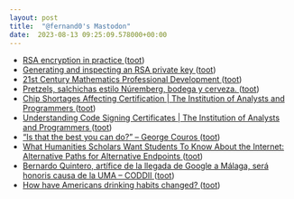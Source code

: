 ```yaml
---
layout: post
title:  "@fernand0's Mastodon"
date:  2023-08-13 09:25:09.578000+00:00
---
```

*  [RSA encryption in practice ](https://www.johndcook.com/blog/2023/08/05/rsa-oaep) ([toot](https://mastodon.social/@fernand0/110881584550781403))
*  [Generating and inspecting an RSA private key ](https://www.johndcook.com/blog/2023/08/05/rsa-private-key) ([toot](https://mastodon.social/@fernand0/110881369205033783))
*  [21st Century Mathematics Professional Development ](https://samjshah.com/2023/08/03/21st-century-mathematics-professional-development) ([toot](https://mastodon.social/@fernand0/110881036118399021))
*  [Pretzels, salchichas estilo Núremberg, bodega y cerveza. ](https://avecesunafoto.wordpress.com/2023/08/12/pretzels-salchichas-estilo-nuremberg-bodega-y-cerveza) ([toot](https://mastodon.social/@fernand0/110877913734246033))
*  [Chip Shortages Affecting Certification \| The Institution of Analysts and Programmers ](https://www.iap.org.uk/main/chip-shortages-affecting-certification) ([toot](https://mastodon.social/@fernand0/110877822811400500))
*  [Understanding Code Signing Certificates \| The Institution of Analysts and Programmers ](https://www.iap.org.uk/main/understanding-code-signing-certificates) ([toot](https://mastodon.social/@fernand0/110877539858586700))
*  [“Is that the best you can do?” – George Couros ](https://georgecouros.ca/blog/archives/1413) ([toot](https://mastodon.social/@fernand0/110877341869242054))
*  [What Humanities Scholars Want Students To Know About the Internet: Alternative Paths for Alternative Endpoints ](https://computinged.wordpress.com/2023/07/17/what-humanities-scholars-want-students-to-know-about-the-internet-alternative-paths-for-alternative-endpoints) ([toot](https://mastodon.social/@fernand0/110877205200696797))
*  [Bernardo Quintero, artífice de la llegada de Google a Málaga, será honoris causa de la UMA – CODDII ](https://coddii.org/bernardo-quintero-artifice-de-la-llegada-de-google-a-malaga-sera-honoris-causa-de-la-um) ([toot](https://mastodon.social/@fernand0/110876897063427217))
*  [How have Americans drinking habits changed? ](https://usafacts.org/data-projects/beverages) ([toot](https://mastodon.social/@fernand0/110876691745594448))
